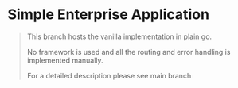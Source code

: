 # Simple Enterprise Application 

> This branch hosts the vanilla implementation in plain go.
>
> No framework is used and all the routing and error handling is implemented manually.
> 
> For a detailed description please see main branch


